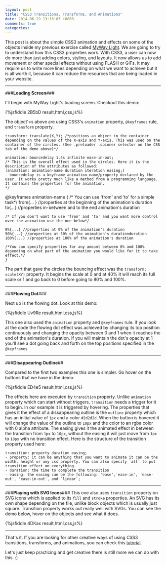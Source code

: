 ```yaml
---
layout: post
title: "CSS3 Transitions, Transforms, and Animations"
date: 2014-06-19 13:16:03 +0800
comments: true
categories: 
---
```


This post is about the simple CSS3 animation and effects on some of the objects inside my previous exercise called [MyWay Light](http://patzmatias.github.io/myway-light). We are going to try to understand how this CSS3 properties work. With CSS3, a user can now do more than just adding colors, styling, and layouts. It now allows us to add movement or other special effects without using FLASH or GIFs. It may require us to write more lines depending on what we want to achieve but it is all worth it, because it can reduce the resources that are being loaded in your website.
<!-- more -->

___
###**Loading Screen**###

I'll begin with MyWay Light's loading screen. Checkout this demo:

{%jsfiddle 2B5bD result,html,css,js%}

The object'=s above are using CSS3's `animation` property, `@keyframes` rule, and `transform` property. 


    transform: translate(X,Y); /*positions an object in the container depending on the values of the X-axis and Y-axis. This was used on the container of the circles. (See .preloader .spinner selector on the CSS tab of the demo above)*/
    
    animation: bouncedelay 1.4s infinite ease-in-out; 
    /* This is the overall effect used in the circles. Here it is the description of the attributes as followed: 
    (animation: animation-name duration iteration easing;)
    - bouncedelay is a keyframe animation-name/property declared by the user. It works pretty much like a method from a programming language. It contains the properties for the animation.
    */
   
   @keyframes animation-name {
   /* You can use 'from' and 'to' for a simple task*/
    from{... } //properties at the beginning of the animation's duration
    to{...} //properties in-between and to the end animation's duration
    
    /* If you don't want to use 'from' and 'to' and you want more control over the animation use the one below*/
    
    0%{...} //properties at 0% of the animation's duration
    50%{...} //properties at 50% of the animation's durationduration
    100%{...} //properties at 100% of the animation's duration
    
    /*You can specify properties for any amount between 0% and 100% depending on what part of the animation you would like for it to take effect.*/
	}

The part that gave the circles the bouncing effect was the `transform: scale(XY)` property. It begins the scale at 0 and at 40% it will reach its full scale or 1 and go back to 0 before going to 80% and 100%. 
___

###**Flowing Dot**###

Next up is the flowing dot. Look at this demo:

{%jsfiddle Uv9Re result,html,css,js%}

This one also used the `animation` property and `@keyframes` rule. If you look at the code the flowing dot effect was achieved by changing its top position continuously and changing the opacity between 0 and 1 when it reaches the end of the animation's duration. If you will maintain the dot's opacity at 1 you'll see a dot going back and forth on the top positions specified in the `@keyframes`.

___
###**Disappearing Outline**##

Compared to the first two examples this one is simpler. Go hover on the buttons that we have in the demo:

{%jsfiddle ED4e5 result,html,css,js%}

The effects here are executed by `transition` property. Unlike `animation` property which can start without triggers, `transition` needs a trigger for it to begin. In our example it is triggered by hovering. The properties that gives it the effect of a dissappearing outline is the `outline` property which has an initial value of `1px` and a color `#2d2d2d`. When the button is hovered it will change the value of the outline to `10px` and the color to an rgba color with 0 alpha attribute. The easing gives it the animated effect in between the transition from `1px` to `10px`, without the easing it will just move from `1px` to `10px` with no transition effect. Here is the structure of the transition property used here:


    transition: property duration easing;
    - property: it can be anything that you want to animate it can be the width, height or any css property. You can also specify `all` to put transition effect on everything.
    - duration: the time to complete the transition
    - easing: the easing can be the following: 'ease','ease-in', 'ease-out', 'ease-in-out', and `linear`;

___

###**Playing with SVG Icons**###
This one also uses `transition` property on SVG icons which is applied to its `fill` and `stroke` properties. An SVG has its own shape depending on the file, unlike block objects which is usually just square. Transition property works out really well with SVGs. You can see the demo below, hover on the objects and see what it does. 

{%jsfiddle 4DKax result,html,css,js%}

___
That's it. If you are looking for other creative ways of using CSS3 transitions, transforms, and animations, you can check this [tutorial](http://css3.bradshawenterprises.com/transitions/ 'BradShaw Tutorials'). 

Let's just keep practicing and get creative there is still more we can do with this. :)